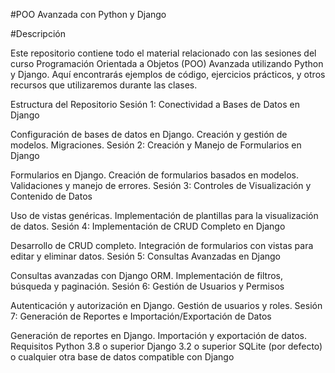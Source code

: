 #POO Avanzada con Python y Django

#Descripción

Este repositorio contiene todo el material relacionado con las sesiones del curso Programación Orientada a Objetos (POO) Avanzada utilizando Python y Django. Aquí encontrarás ejemplos de código, ejercicios prácticos, y otros recursos que utilizaremos durante las clases.

Estructura del Repositorio
Sesión 1: Conectividad a Bases de Datos en Django

Configuración de bases de datos en Django.
Creación y gestión de modelos.
Migraciones.
Sesión 2: Creación y Manejo de Formularios en Django

Formularios en Django.
Creación de formularios basados en modelos.
Validaciones y manejo de errores.
Sesión 3: Controles de Visualización y Contenido de Datos

Uso de vistas genéricas.
Implementación de plantillas para la visualización de datos.
Sesión 4: Implementación de CRUD Completo en Django

Desarrollo de CRUD completo.
Integración de formularios con vistas para editar y eliminar datos.
Sesión 5: Consultas Avanzadas en Django

Consultas avanzadas con Django ORM.
Implementación de filtros, búsqueda y paginación.
Sesión 6: Gestión de Usuarios y Permisos

Autenticación y autorización en Django.
Gestión de usuarios y roles.
Sesión 7: Generación de Reportes e Importación/Exportación de Datos

Generación de reportes en Django.
Importación y exportación de datos.
Requisitos
Python 3.8 o superior
Django 3.2 o superior
SQLite (por defecto) o cualquier otra base de datos compatible con Django
